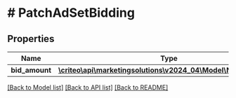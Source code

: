 # # PatchAdSetBidding

## Properties

Name | Type | Description | Notes
------------ | ------------- | ------------- | -------------
**bid_amount** | [**\criteo\api\marketingsolutions\v2024_04\Model\NillableDecimal**](NillableDecimal.md) |  | [optional]

[[Back to Model list]](../../README.md#models) [[Back to API list]](../../README.md#endpoints) [[Back to README]](../../README.md)
